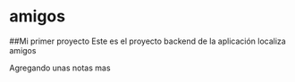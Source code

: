 # amigos
##Mi primer proyecto
Este es el proyecto backend de la aplicación localiza amigos


Agregando unas notas mas

